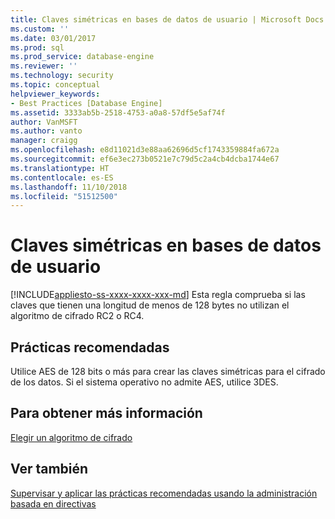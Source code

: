 ```yaml
---
title: Claves simétricas en bases de datos de usuario | Microsoft Docs
ms.custom: ''
ms.date: 03/01/2017
ms.prod: sql
ms.prod_service: database-engine
ms.reviewer: ''
ms.technology: security
ms.topic: conceptual
helpviewer_keywords:
- Best Practices [Database Engine]
ms.assetid: 3333ab5b-2518-4753-a0a8-57df5e5af74f
author: VanMSFT
ms.author: vanto
manager: craigg
ms.openlocfilehash: e8d11021d3e88aa62696d5cf1743359884fa672a
ms.sourcegitcommit: ef6e3ec273b0521e7c79d5c2a4cb4dcba1744e67
ms.translationtype: HT
ms.contentlocale: es-ES
ms.lasthandoff: 11/10/2018
ms.locfileid: "51512500"
---
```

# <a name="symmetric-keys-on-user-databases"></a>Claves simétricas en bases de datos de usuario
[!INCLUDE[appliesto-ss-xxxx-xxxx-xxx-md](../../includes/appliesto-ss-xxxx-xxxx-xxx-md.md)]
  Esta regla comprueba si las claves que tienen una longitud de menos de 128 bytes no utilizan el algoritmo de cifrado RC2 o RC4.  
  
## <a name="best-practices-recommendations"></a>Prácticas recomendadas  
 Utilice AES de 128 bits o más para crear las claves simétricas para el cifrado de los datos. Si el sistema operativo no admite AES, utilice 3DES.  
  
## <a name="for-more-information"></a>Para obtener más información  
 [Elegir un algoritmo de cifrado](../../relational-databases/security/encryption/choose-an-encryption-algorithm.md)  
  
## <a name="see-also"></a>Ver también  
 [Supervisar y aplicar las prácticas recomendadas usando la administración basada en directivas](../../relational-databases/policy-based-management/monitor-and-enforce-best-practices-by-using-policy-based-management.md)  
  
  
